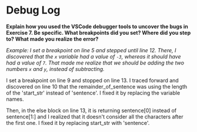 # Debug Log

**Explain how you used the VSCode debugger tools to uncover the bugs in Exercise 7. Be specific. What breakpoints did you set? Where did you step to? What made you realize the error?**

_Example: I set a breakpoint on line 5 and stepped until line 12. There, I discovered that the `x` variable had a value of `-3`, whereas it should have had a value of `7`. That made me realize that we should be adding the two numbers `x` and `y`, instead of subtracting._


I set a breakpoint on line 9 and stopped on line 13. I traced forward and discovered on line 10 that the remainder_of_sentence was using the length of the 'start_str' instead of 'sentence'. I fixed it by replacing the variable names.

Then, in the else block on line 13, it is returning sentence[0] instead of sentence[1:] and I realized that it doesn't consider all the characters after the first one. I fixed it by replacing start_str with 'sentence'.

